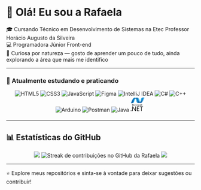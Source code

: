 # 👋 Olá! Eu sou a Rafaela

🎓 Cursando Técnico em Desenvolvimento de Sistemas na Etec Professor Horácio Augusto da Silveira  
💻 Programadora Júnior Front-end  
🌱 Curiosa por natureza — gosto de aprender um pouco de tudo, ainda explorando a área que mais me identifico

---

<div class="tech-container">
  
  <!-- Estudando atualmente -->
  <div class="tech-block">
    <h3>📘 Atualmente estudando e praticando</h3>
      <div class="tech-icons">
        <div align="center">
          <div style="margin-bottom: 20px;">
            <img src="https://cdn.jsdelivr.net/gh/devicons/devicon/icons/html5/html5-original.svg" width="40" title="HTML5" />
            <img src="https://cdn.jsdelivr.net/gh/devicons/devicon/icons/css3/css3-original.svg" width="40" title="CSS3" />
            <img src="https://cdn.jsdelivr.net/gh/devicons/devicon/icons/javascript/javascript-original.svg" width="40" title="JavaScript" />
            <img src="https://cdn.jsdelivr.net/gh/devicons/devicon/icons/figma/figma-original.svg" width="40" title="Figma" />
            <img src="https://cdn.jsdelivr.net/gh/devicons/devicon/icons/intellij/intellij-original.svg" width="40" title="IntelliJ IDEA" />
            <img src="https://cdn.jsdelivr.net/gh/devicons/devicon/icons/csharp/csharp-original.svg" width="40" title="C#" />
            <img src="https://cdn.jsdelivr.net/gh/devicons/devicon/icons/cplusplus/cplusplus-original.svg" width="40" title="C++" />
            <img src="https://cdn.worldvectorlogo.com/logos/arduino-1.svg" width="40" title="Arduino" />
            <img src="https://cdn.jsdelivr.net/gh/devicons/devicon/icons/postman/postman-original.svg" width="40" title="Postman" />
            <img src="https://cdn.jsdelivr.net/gh/devicons/devicon/icons/java/java-original.svg" width="40" title="Java" />
            <img src="https://raw.githubusercontent.com/devicons/devicon/master/icons/dot-net/dot-net-original-wordmark.svg" width="40" title=".NET MAUI" />
            <!-- <img src="https://cdn.jsdelivr.net/gh/devicons/devicon/icons/php/php-original.svg" width="40" title="PHP" /> -->
            <!-- <img src="https://cdn.jsdelivr.net/gh/devicons/devicon/icons/nextjs/nextjs-original.svg" width="40" title="Next.js" /> -->
            <!-- <img src="https://cdn.jsdelivr.net/gh/devicons/devicon/icons/mysql/mysql-original.svg" width="40" title="MySQL" /> -->
            <!-- <img src="https://cdn.jsdelivr.net/gh/devicons/devicon/icons/sqlite/sqlite-original.svg" width="40" title="SQLite" /> -->
          </div>
      </div>
    </div>

---

## 📊 Estatísticas do GitHub
  <!--<div style="display: flex; justify-content: space-between;">-->
  <div align="center">
    <img src="https://github-readme-stats.vercel.app/api?username=rafaela-oliveira21&show_icons=true&theme=solarized-light&hide_border=true" width="460" />
    <img src="https://github-readme-streak-stats.herokuapp.com/?user=rafaela-oliveira21&theme=solarized-light&hide_border=true&locale=pt_BR" width="468" alt="Streak de contribuições no GitHub da Rafaela" />
    <img src="https://github-readme-stats.vercel.app/api/top-langs/?username=rafaela-oliveira21&layout=compact&langs_count=8&theme=solarized-light&hide_border=true" width="400" />
    <br/>
  </div>
</div>

<!--📬 Contato-->

<!--[![LinkedIn](https://img.shields.io/badge/-LinkedIn-0A66C2?style=flat&logo=linkedin&logoColor=white)](https://www.linkedin.com/in/rafaela-oliveira21)-->
<!--[![Email](https://img.shields.io/badge/-Email-D14836?style=flat&logo=gmail&logoColor=white)](mailto:rafaela.oliveira@email.com)-->

---

⭐ Explore meus repositórios e sinta-se à vontade para deixar sugestões ou contribuir!
